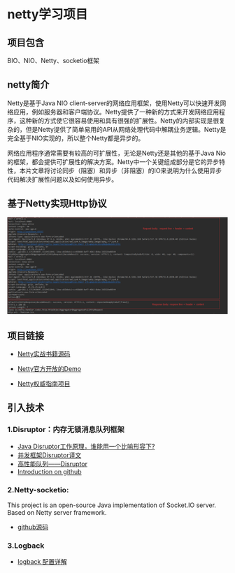 # netty学习项目
## 项目包含
BIO、NIO、Netty、socketio框架
## netty简介
Netty是基于Java NIO client-server的网络应用框架，使用Netty可以快速开发网络应用，例如服务器和客户端协议。Netty提供了一种新的方式来开发网络应用程序，这种新的方式使它很容易使用和具有很强的扩展性。Netty的内部实现是很复杂的，但是Netty提供了简单易用的API从网络处理代码中解耦业务逻辑。Netty是完全基于NIO实现的，所以整个Netty都是异步的。

网络应用程序通常需要有较高的可扩展性，无论是Netty还是其他的基于Java Nio的框架，都会提供可扩展性的解决方案。Netty中一个关键组成部分是它的异步特性，本片文章将讨论同步（阻塞）和异步（非阻塞）的IO来说明为什么使用异步代码解决扩展性问题以及如何使用异步。

## 基于Netty实现Http协议

![](/file/http1.png)

## 项目链接

* [Netty实战书籍源码](https://github.com/normanmaurer/netty-in-action)

* [Netty官方开放的Demo](https://github.com/netty/netty/tree/4.1/example)

* [Netty权威指南项目](https://github.com/wuyinxian124/nettybook2)

## 引入技术
### 1.Disruptor：内存无锁消息队列框架
* [Java Disruptor工作原理，谁能用一个比喻形容下?](https://www.zhihu.com/question/23235063)
* [并发框架Disruptor译文](http://ifeve.com/disruptor/)
* [高性能队列——Disruptor](https://tech.meituan.com/disruptor.html)
* [Introduction on github](https://github.com/LMAX-Exchange/disruptor/wiki/Introduction)

### 2.Netty-socketio:
This project is an open-source Java implementation of Socket.IO server. Based on Netty server framework.

* [github源码](https://github.com/mrniko/netty-socketio)

### 3.Logback

* [logback 配置详解](https://www.jianshu.com/p/1ded57f6c4e3)